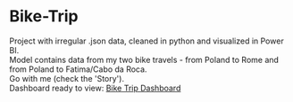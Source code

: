 # Bike-Trip
Project with irregular .json data, cleaned in python and visualized in Power BI.<br>
Model contains data from my two bike travels - from Poland to Rome and from Poland to Fatima/Cabo da Roca.<br>Go with me (check the 'Story').<br>
Dashboard ready to view:
[Bike Trip Dashboard](https://app.powerbi.com/view?r=eyJrIjoiZjZkYTg3YWUtN2IyYS00OWI4LWE1OTQtMWZiYzJkY2M1MGMwIiwidCI6ImJmNDI3ZWRhLWRlNjctNDFhNi04MjM4LTI0YWIwZDQyYTY5ZCJ9)
